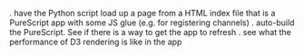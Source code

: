 
. have the Python script load up a page from a HTML index file that is a PureScript app with some JS glue (e.g. for registering channels)
. auto-build the PureScript. See if there is a way to get the app to refresh
. see what the performance of D3 rendering is like in the app
